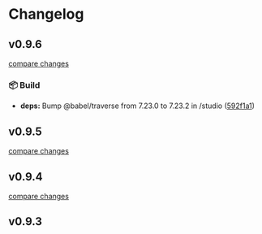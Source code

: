 # Changelog

## v0.9.6

[compare changes](https://github.com/daver987/elite-business-connections/compare/v0.9.5...v0.9.6)

### 📦 Build

- **deps:** Bump @babel/traverse from 7.23.0 to 7.23.2 in /studio ([592f1a1](https://github.com/daver987/elite-business-connections/commit/592f1a1))

## v0.9.5

[compare changes](https://github.com/daver987/elite-business-connections/compare/v0.9.4...v0.9.5)

## v0.9.4

[compare changes](https://github.com/daver987/elite-business-connections/compare/v0.9.3...v0.9.4)

## v0.9.3
